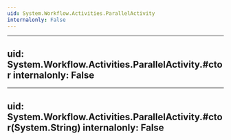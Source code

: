 ```yaml
---
uid: System.Workflow.Activities.ParallelActivity
internalonly: False
---
```


---
uid: System.Workflow.Activities.ParallelActivity.#ctor
internalonly: False
---

---
uid: System.Workflow.Activities.ParallelActivity.#ctor(System.String)
internalonly: False
---
